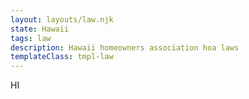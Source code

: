 ```yaml
---
layout: layouts/law.njk
state: Hawaii
tags: law
description: Hawaii homeowners association hoa laws
templateClass: tmpl-law
---
```


HI